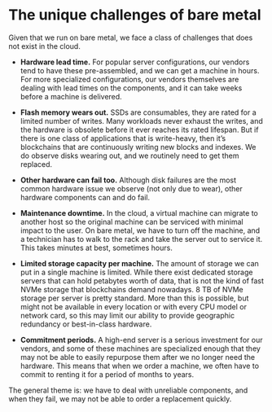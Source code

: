 # The unique challenges of bare metal

Given that we run on bare metal,
we face a class of challenges that does not exist in the cloud.

* **Hardware lead time.**
For popular server configurations,
our vendors tend to have these pre-assembled,
and we can get a machine in hours.
For more specialized configurations,
our vendors themselves are dealing with lead times on the components,
and it can take weeks before a machine is delivered.

* **Flash memory wears out.**
SSDs are consumables, they are rated for a limited number of writes.
Many workloads never exhaust the writes, and the hardware is obsolete before it ever reaches its rated lifespan.
But if there is one class of applications that is write-heavy,
then it’s blockchains that are continuously writing new blocks and indexes.
We do observe disks wearing out, and we routinely need to get them replaced.

* **Other hardware can fail too.**
Although disk failures are the most common hardware issue we observe
(not only due to wear),
other hardware components can and do fail.

* **Maintenance downtime.**
In the cloud, a virtual machine can migrate to another host
so the original machine can be serviced with minimal impact to the user.
On bare metal, we have to turn off the machine,
and a technician has to walk to the rack and take the server out to service it.
This takes minutes at best, sometimes hours.

* **Limited storage capacity per machine.**
The amount of storage we can put in a single machine is limited.
While there exist dedicated storage servers that can hold petabytes worth of data,
that is not the kind of fast NVMe storage that blockchains demand nowadays.
8 TB of NVMe storage per server is pretty standard.
More than this is possible,
but might not be available in every location
or with every CPU model or network card,
so this may limit our ability to provide geographic redundancy
or best-in-class hardware.

* **Commitment periods.**
A high-end server is a serious investment for our vendors,
and some of these machines are specialized enough
that they may not be able to easily repurpose them after we no longer need the hardware.
This means that when we order a machine,
we often have to commit to renting it for a period of months to years.

The general theme is: we have to deal with unreliable components,
and when they fail, we may not be able to order a replacement quickly. 
